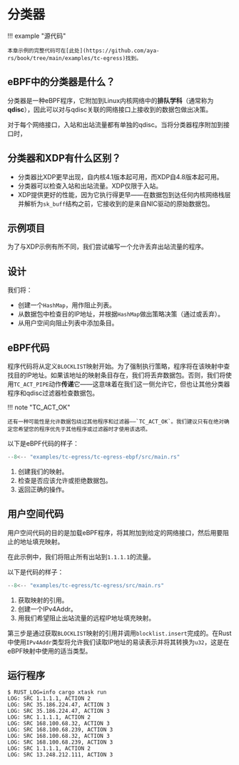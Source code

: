 # 分类器

!!! example "源代码"

    本章示例的完整代码可在[此处](https://github.com/aya-rs/book/tree/main/examples/tc-egress)找到。

## eBPF中的分类器是什么？

分类器是一种eBPF程序，它附加到Linux内核网络中的**排队学科**（通常称为**qdisc**），因此可以对与qdisc关联的网络接口上接收到的数据包做出决策。

对于每个网络接口，入站和出站流量都有单独的qdisc。当将分类器程序附加到接口时，

## 分类器和XDP有什么区别？

* 分类器比XDP更早出现，自内核4.1版本起可用，而XDP自4.8版本起可用。
* 分类器可以检查入站和出站流量。XDP仅限于入站。
* XDP提供更好的性能，因为它执行得更早——在数据包到达任何内核网络栈层并解析为`sk_buff`结构之前，它接收到的是来自NIC驱动的原始数据包。

## 示例项目

为了与XDP示例有所不同，我们尝试编写一个允许丢弃出站流量的程序。

## 设计

我们将：

- 创建一个`HashMap`，用作阻止列表。
- 从数据包中检查目的IP地址，并根据`HashMap`做出策略决策（通过或丢弃）。
- 从用户空间向阻止列表中添加条目。

## eBPF代码

程序代码将从定义`BLOCKLIST`映射开始。为了强制执行策略，程序将在该映射中查找目的IP地址。如果该地址的映射条目存在，我们将丢弃数据包。否则，我们将使用`TC_ACT_PIPE`动作**传递**它——这意味着在我们这一侧允许它，但也让其他分类器程序和qdisc过滤器检查数据包。

!!! note "TC_ACT_OK"

    还有一种可能性是允许数据包绕过其他程序和过滤器——`TC_ACT_OK`。我们建议只有在绝对确定您希望您的程序优先于其他程序或过滤器时才使用该选项。

以下是eBPF代码的样子：

```rust linenums="1" title="tc-egress-ebpf/src/main.rs"
--8<-- "examples/tc-egress/tc-egress-ebpf/src/main.rs"
```

1. 创建我们的映射。
2. 检查是否应该允许或拒绝数据包。
3. 返回正确的操作。

## 用户空间代码

用户空间代码的目的是加载eBPF程序，将其附加到给定的网络接口，然后用要阻止的地址填充映射。

在此示例中，我们将阻止所有出站到`1.1.1.1`的流量。

以下是代码的样子：

```rust linenums="1" title="tc-egress/src/main.rs"
--8<-- "examples/tc-egress/tc-egress/src/main.rs"
```

1. 获取映射的引用。
2. 创建一个IPv4Addr。
3. 用我们希望阻止出站流量的远程IP地址填充映射。

第三步是通过获取`BLOCKLIST`映射的引用并调用`blocklist.insert`完成的。在Rust中使用`IPv4Addr`类型将允许我们读取IP地址的易读表示并将其转换为`u32`，这是在eBPF映射中使用的适当类型。

## 运行程序

```console
$ RUST_LOG=info cargo xtask run
LOG: SRC 1.1.1.1, ACTION 2
LOG: SRC 35.186.224.47, ACTION 3
LOG: SRC 35.186.224.47, ACTION 3
LOG: SRC 1.1.1.1, ACTION 2
LOG: SRC 168.100.68.32, ACTION 3
LOG: SRC 168.100.68.239, ACTION 3
LOG: SRC 168.100.68.32, ACTION 3
LOG: SRC 168.100.68.239, ACTION 3
LOG: SRC 1.1.1.1, ACTION 2
LOG: SRC 13.248.212.111, ACTION 3
```